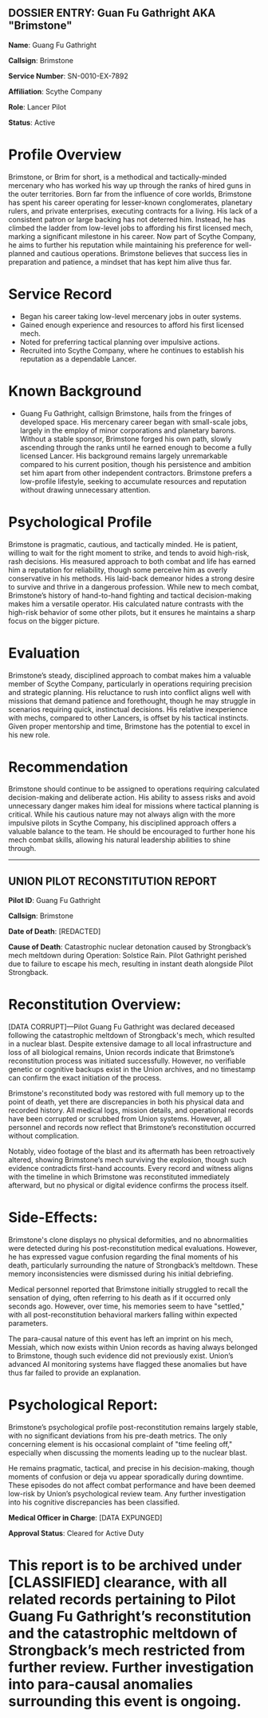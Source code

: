 ## DOSSIER ENTRY: Guan Fu Gathright AKA "Brimstone"

**Name**: Guang Fu Gathright

**Callsign**: Brimstone

**Service Number**: SN-0010-EX-7892

**Affiliation**: Scythe Company

**Role**: Lancer Pilot

**Status**: Active

# Profile Overview
Brimstone, or Brim for short, is a methodical and tactically-minded mercenary who has worked his way up through the ranks of hired guns in the outer territories. Born far from the influence of core worlds, Brimstone has spent his career operating for lesser-known conglomerates, planetary rulers, and private enterprises, executing contracts for a living. His lack of a consistent patron or large backing has not deterred him. Instead, he has climbed the ladder from low-level jobs to affording his first licensed mech, marking a significant milestone in his career. Now part of Scythe Company, he aims to further his reputation while maintaining his preference for well-planned and cautious operations. Brimstone believes that success lies in preparation and patience, a mindset that has kept him alive thus far.

# Service Record
- Began his career taking low-level mercenary jobs in outer systems.
- Gained enough experience and resources to afford his first licensed mech.
- Noted for preferring tactical planning over impulsive actions.
- Recruited into Scythe Company, where he continues to establish his reputation as a dependable Lancer.

# Known Background
- Guang Fu Gathright, callsign Brimstone, hails from the fringes of developed space. His mercenary career began with small-scale jobs, largely in the employ of minor corporations and planetary barons. Without a stable sponsor, Brimstone forged his own path, slowly ascending through the ranks until he earned enough to become a fully licensed Lancer. His background remains largely unremarkable compared to his current position, though his persistence and ambition set him apart from other independent contractors. Brimstone prefers a low-profile lifestyle, seeking to accumulate resources and reputation without drawing unnecessary attention.

# Psychological Profile
Brimstone is pragmatic, cautious, and tactically minded. He is patient, willing to wait for the right moment to strike, and tends to avoid high-risk, rash decisions. His measured approach to both combat and life has earned him a reputation for reliability, though some perceive him as overly conservative in his methods. His laid-back demeanor hides a strong desire to survive and thrive in a dangerous profession. While new to mech combat, Brimstone’s history of hand-to-hand fighting and tactical decision-making makes him a versatile operator. His calculated nature contrasts with the high-risk behavior of some other pilots, but it ensures he maintains a sharp focus on the bigger picture.

# Evaluation
Brimstone’s steady, disciplined approach to combat makes him a valuable member of Scythe Company, particularly in operations requiring precision and strategic planning. His reluctance to rush into conflict aligns well with missions that demand patience and forethought, though he may struggle in scenarios requiring quick, instinctual decisions. His relative inexperience with mechs, compared to other Lancers, is offset by his tactical instincts. Given proper mentorship and time, Brimstone has the potential to excel in his new role.

# Recommendation
Brimstone should continue to be assigned to operations requiring calculated decision-making and deliberate action. His ability to assess risks and avoid unnecessary danger makes him ideal for missions where tactical planning is critical. While his cautious nature may not always align with the more impulsive pilots in Scythe Company, his disciplined approach offers a valuable balance to the team. He should be encouraged to further hone his mech combat skills, allowing his natural leadership abilities to shine through.

---

## UNION PILOT RECONSTITUTION REPORT

**Pilot ID**: Guang Fu Gathright

**Callsign**: Brimstone

**Date of Death**: [REDACTED]

**Cause of Death**: Catastrophic nuclear detonation caused by Strongback’s mech meltdown during Operation: Solstice Rain. Pilot Gathright perished due to failure to escape his mech, resulting in instant death alongside Pilot Strongback.

# Reconstitution Overview:
[DATA CORRUPT]—Pilot Guang Fu Gathright was declared deceased following the catastrophic meltdown of Strongback's mech, which resulted in a nuclear blast. Despite extensive damage to all local infrastructure and loss of all biological remains, Union records indicate that Brimstone’s reconstitution process was initiated successfully. However, no verifiable genetic or cognitive backups exist in the Union archives, and no timestamp can confirm the exact initiation of the process.

Brimstone's reconstituted body was restored with full memory up to the point of death, yet there are discrepancies in both his physical data and recorded history. All medical logs, mission details, and operational records have been corrupted or scrubbed from Union systems. However, all personnel and records now reflect that Brimstone’s reconstitution occurred without complication.

Notably, video footage of the blast and its aftermath has been retroactively altered, showing Brimstone’s mech surviving the explosion, though such evidence contradicts first-hand accounts. Every record and witness aligns with the timeline in which Brimstone was reconstituted immediately afterward, but no physical or digital evidence confirms the process itself.

# Side-Effects:
Brimstone's clone displays no physical deformities, and no abnormalities were detected during his post-reconstitution medical evaluations. However, he has expressed vague confusion regarding the final moments of his death, particularly surrounding the nature of Strongback’s meltdown. These memory inconsistencies were dismissed during his initial debriefing.

Medical personnel reported that Brimstone initially struggled to recall the sensation of dying, often referring to his death as if it occurred only seconds ago. However, over time, his memories seem to have "settled," with all post-reconstitution behavioral markers falling within expected parameters.

The para-causal nature of this event has left an imprint on his mech, Messiah, which now exists within Union records as having always belonged to Brimstone, though such evidence did not previously exist. Union’s advanced AI monitoring systems have flagged these anomalies but have thus far failed to provide an explanation.

# Psychological Report:
Brimstone’s psychological profile post-reconstitution remains largely stable, with no significant deviations from his pre-death metrics. The only concerning element is his occasional complaint of "time feeling off," especially when discussing the moments leading up to the nuclear blast.

He remains pragmatic, tactical, and precise in his decision-making, though moments of confusion or deja vu appear sporadically during downtime. These episodes do not affect combat performance and have been deemed low-risk by Union’s psychological review team. Any further investigation into his cognitive discrepancies has been classified.

**Medical Officer in Charge**: [DATA EXPUNGED]

**Approval Status**: Cleared for Active Duty

# This report is to be archived under [CLASSIFIED] clearance, with all related records pertaining to Pilot Guang Fu Gathright’s reconstitution and the catastrophic meltdown of Strongback’s mech restricted from further review. Further investigation into para-causal anomalies surrounding this event is ongoing.
